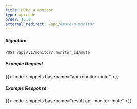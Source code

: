 ```yaml
---
title: Mute a monitor
type: apicode
order: 16.9
external_redirect: /api/#mute-a-monitor
---
```


##### Signature

`POST /api/v1/monitor/:monitor_id/mute`

##### Example Request

{{< code-snippets basename="api-monitor-mute" >}}

##### Example Response

{{< code-snippets basename="result.api-monitor-mute" >}}
